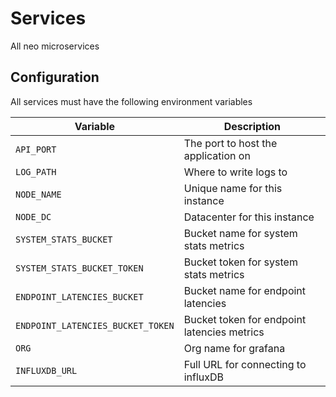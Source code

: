 # Services

All neo microservices

## Configuration

All services must have the following environment variables

| Variable     | Description |
| ----------- | ----------- |
| `API_PORT`      | The port to host the application on       |
| `LOG_PATH`   | Where to write logs to        |
| `NODE_NAME`   | Unique name for this instance      |
| `NODE_DC`   | Datacenter for this instance        |
| `SYSTEM_STATS_BUCKET`   | Bucket name for system stats metrics        |
| `SYSTEM_STATS_BUCKET_TOKEN`   | Bucket token for system stats metrics        |
| `ENDPOINT_LATENCIES_BUCKET`   | Bucket name for endpoint latencies        |
| `ENDPOINT_LATENCIES_BUCKET_TOKEN`   | Bucket token for endpoint latencies metrics        |
| `ORG`   | Org name for grafana        |
| `INFLUXDB_URL`   | Full URL for connecting to influxDB        |